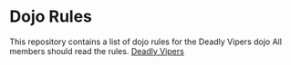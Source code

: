 Dojo Rules
==========

This repository contains a list of dojo rules for the Deadly Vipers dojo
All members should read the rules.
[Deadly Vipers](http://github.com/deadlyvipers)

